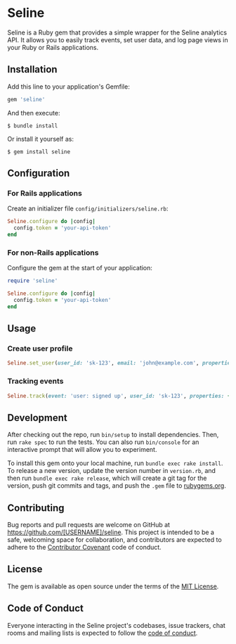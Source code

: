 # Seline

Seline is a Ruby gem that provides a simple wrapper for the Seline analytics API. It allows you to easily track events, set user data, and log page views in your Ruby or Rails applications.

## Installation

Add this line to your application's Gemfile:

```ruby
gem 'seline'
```

And then execute:

```
$ bundle install
```

Or install it yourself as:

```
$ gem install seline
```

## Configuration

### For Rails applications

Create an initializer file `config/initializers/seline.rb`:

```ruby
Seline.configure do |config|
  config.token = 'your-api-token'
end
```

### For non-Rails applications

Configure the gem at the start of your application:

```ruby
require 'seline'

Seline.configure do |config|
  config.token = 'your-api-token'
end
```

## Usage

### Create user profile

```ruby
Seline.set_user(user_id: 'sk-123', email: 'john@example.com', properties: { name: 'John Doe' })
```

### Tracking events

```ruby
Seline.track(event: 'user: signed up', user_id: 'sk-123', properties: { plan: 'free' })
```

## Development

After checking out the repo, run `bin/setup` to install dependencies. Then, run `rake spec` to run the tests. You can also run `bin/console` for an interactive prompt that will allow you to experiment.

To install this gem onto your local machine, run `bundle exec rake install`. To release a new version, update the version number in `version.rb`, and then run `bundle exec rake release`, which will create a git tag for the version, push git commits and tags, and push the `.gem` file to [rubygems.org](https://rubygems.org).

## Contributing

Bug reports and pull requests are welcome on GitHub at https://github.com/[USERNAME]/seline. This project is intended to be a safe, welcoming space for collaboration, and contributors are expected to adhere to the [Contributor Covenant](http://contributor-covenant.org) code of conduct.

## License

The gem is available as open source under the terms of the [MIT License](https://opensource.org/licenses/MIT).

## Code of Conduct

Everyone interacting in the Seline project's codebases, issue trackers, chat rooms and mailing lists is expected to follow the [code of conduct](https://github.com/[USERNAME]/seline/blob/master/CODE_OF_CONDUCT.md).